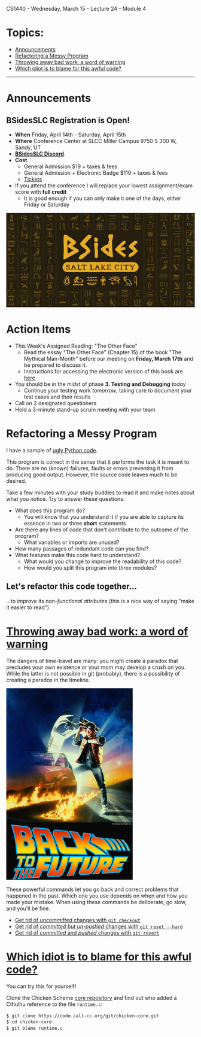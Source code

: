 CS1440 - Wednesday, March 15 - Lecture 24 - Module 4

# Topics:
* [Announcements](#announcements)
* [Refactoring a Messy Program](#refactoring-a-messy-program)
* [Throwing away bad work: a word of warning](#throwing-away-bad-work-a-word-of-warning)
* [Which idiot is to blame for this awful code?](#which-idiot-is-to-blame-for-this-awful-code)


------------------------------------------------------------
# Announcements

## BSidesSLC Registration is Open!

*   **When**  Friday, April 14th - Saturday, April 15th
*   **Where** Conference Center at SLCC Miller Campus 9750 S 300 W, Sandy, UT
*   [**BSidesSLC Discord**](https://discord.com/invite/hBcnv9gb73).
*   **Cost**  
    *   General Admission $19 + taxes & fees
    *   General Admission + Electronic Badge $119 + taxes & fees
    *   [Tickets](https://www.eventbrite.com/e/bsidesslc-2023-tickets-527264701917)
*   If you attend the conference I will replace your lowest assignment/exam score with **full credit**
    *   It is good enough if you can only make it one of the days, either Friday or Saturday

![](./02-bsides-logo.png)


# Action Items


*   This Week's Assigned Reading: "The Other Face"
    *   Read the essay "The Other Face" (Chapter 15) of the book "The Mythical Man-Month" before our meeting on **Friday, March 17th** and be prepared to discuss it.
    *   Instructions for accessing the electronic version of this book are [here](../../Required_Reading_Schedule.md#accessing-the-mythical-man-month-for-free-through-the-usu-library)
*   You should be in the midst of phase **3. Testing and Debugging** *today*
    *   Continue your testing work *tomorrow*, taking care to document your test cases and their results
*	Call on 2 designated questioners
*	Hold a 3-minute stand-up scrum meeting with your team



# Refactoring a Messy Program

I have a sample of [ugly Python code](./16-refactoring-demo/ugly.py).

This program is correct in the sense that it performs the task it is meant to do.  There are no (known) failures, faults or errors preventing it from producing good output.  However, the source code leaves much to be desired.

Take a few minutes with your study buddies to read it and make notes about what you notice.  Try to answer these questions:

*   What does this program do?
    *   You will know that you understand it if you are able to capture its essence in two or three **short** statements
*   Are there any lines of code that don't contribute to the outcome of the program?
    *   What variables or imports are unused?
*   How many passages of redundant code can you find?
*   What features make this code hard to understand?
    *   What would you change to improve the readability of this code?
    *   How would you split this program into *three* modules?


## Let's refactor this code together...

...to improve its *non-functional attributes* (this is a nice way of saying "make it easier to read")





# [Throwing away bad work: a word of warning](../../Using_Git/Advanced_Git.md#throwing-away-bad-work-a-word-of-warning)

The dangers of time-travel are many: you might create a paradox that precludes
your own existence or your mom may develop a crush on you.  While the latter is
not possible in git (probably), there is a possibility of creating a paradox in
the timeline.

![Gotta go back to the future](./64-Back-to-the-Future.jpg "Gotta go back to the future")

These powerful commands let you go back and correct problems that happened in
the past.  Which one you use depends on when and how you made your mistake.
When using these commands be deliberate, go slow, and you'll be fine.


* [Get rid of *uncommitted* changes with `git checkout`](../../Using_Git/Advanced_Git.md#get-rid-of-uncommitted-changes-with-git-checkout)
* [Get rid of *committed but un-pushed* changes with `git reset --hard`](../../Using_Git/Advanced_Git.md#get-rid-of-committed-but-un-pushed-changes-with-git-reset-hard)
* [Get rid of *committed* and *pushed* changes with `git revert`](../../Using_Git/Advanced_Git.md#get-rid-of-committed-and-pushed-changes-with-git-revert)



# [Which idiot is to blame for this awful code?](../../Using_Git/Advanced_Git.md#which-idiot-is-to-blame-for-this-awful-code)

You can try this for yourself!

Clone the Chicken Scheme [core repository](http://code.call-cc.org/#chicken-core-development-repository)
and find out who added a Cthulhu reference to the file `runtime.c`:

```bash
$ git clone https://code.call-cc.org/git/chicken-core.git
$ cd chicken-core
$ git blame runtime.c
```



